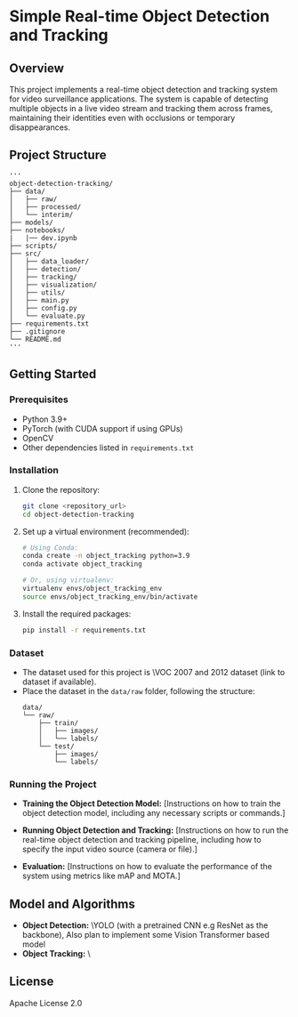 # Simple Real-time Object Detection and Tracking

## Overview

This project implements a real-time object detection and tracking system for video surveillance applications. The system is capable of detecting multiple objects in a live video stream and tracking them across frames, maintaining their identities even with occlusions or temporary disappearances.

## Project Structure

    '''
    object-detection-tracking/
    ├── data/
    │   ├── raw/
    │   ├── processed/
    │   └── interim/
    ├── models/
    ├── notebooks/
    |   |── dev.ipynb 
    ├── scripts/
    ├── src/
    │   ├── data_loader/
    │   ├── detection/
    │   ├── tracking/
    │   ├── visualization/
    │   ├── utils/
    │   ├── main.py
    │   ├── config.py
    │   └── evaluate.py
    ├── requirements.txt
    ├── .gitignore
    └── README.md
    '''


## Getting Started

### Prerequisites

*   Python 3.9+
*   PyTorch (with CUDA support if using GPUs)
*   OpenCV
*   Other dependencies listed in `requirements.txt`

### Installation

1. Clone the repository:

    ```bash
    git clone <repository_url>
    cd object-detection-tracking
    ```

2. Set up a virtual environment (recommended):

    ```bash
    # Using Conda:
    conda create -n object_tracking python=3.9
    conda activate object_tracking

    # Or, using virtualenv:
    virtualenv envs/object_tracking_env
    source envs/object_tracking_env/bin/activate
    ```

3. Install the required packages:

    ```bash
    pip install -r requirements.txt
    ```

### Dataset

*   The dataset used for this project is \VOC 2007 and 2012 dataset (link to dataset if available).
*   Place the dataset in the `data/raw` folder, following the structure:
    ```
    data/
    └── raw/
        ├── train/
        │   ├── images/
        │   └── labels/
        └── test/
            ├── images/
            └── labels/
    ```

### Running the Project

*   **Training the Object Detection Model:**
    \[Instructions on how to train the object detection model, including any necessary scripts or commands.]

*   **Running Object Detection and Tracking:**
    \[Instructions on how to run the real-time object detection and tracking pipeline, including how to specify the input video source (camera or file).]

*   **Evaluation:**
    \[Instructions on how to evaluate the performance of the system using metrics like mAP and MOTA.]

## Model and Algorithms

*   **Object Detection:** \YOLO (with a pretrained CNN e.g ResNet as the backbone), Also plan to implement some Vision Transformer based model
*   **Object Tracking:** \




## License

Apache License 2.0
